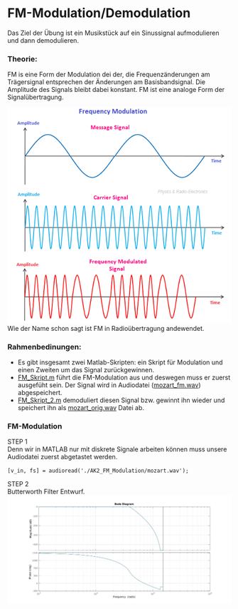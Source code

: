 # FM-Modulation/Demodulation

Das Ziel der Übung ist ein Musikstück auf ein Sinussignal aufmodulieren und dann demodulieren.
### Theorie:
FM is eine Form der Modulation dei der, die Frequenzänderungen am Trägersignal entsprechen der Änderungen am Basisbandsignal. Die Amplitude des Signals bleibt dabei konstant. FM ist eine analoge Form der Signalübertragung.

![FM-Modulation](https://github.com/ComandanteChi/AK2_FM_Modulation/blob/main/img/frequencymodulation.png?raw=true "FM-Modulation")
<br /> Wie der Name schon sagt ist FM in Radioübertragung andewendet. 

### Rahmenbedinungen:
- Es gibt insgesamt zwei Matlab-Skripten: ein Skript für Modulation und einen Zweiten um das Signal zurückgewinnen.
- [FM_Skript.m](https://github.com/ComandanteChi/AK2_FM_Modulation/blob/main/FM_Skript.m/) führt die FM-Modulation aus und deswegen muss er zuerst ausgefüht sein. Der Signal wird in Audiodatei ([mozart_fm.wav](https://github.com/ComandanteChi/AK2_FM_Modulation/blob/main/mozart_fm.wav/)) abgespeichert.
- [FM_Skript_2.m](https://github.com/ComandanteChi/AK2_FM_Modulation/blob/main/FM_Skript_2.m/) demoduliert diesen Signal bzw. gewinnt ihn wieder und speichert ihn als [mozart_orig.wav](https://github.com/ComandanteChi/AK2_FM_Modulation/blob/main/mozart_orig.wav/) Datei ab.

### FM-Modulation
STEP 1<br />
Denn wir in MATLAB nur mit diskrete Signale arbeiten können muss unsere Audiodatei zuerst abgetastet werden.

<pre><code>[v_in, fs] = audioread('./AK2_FM_Modulation/mozart.wav');</code></pre>

STEP 2<br />
Butterworth Filter Entwurf.
<br /> ![Butterworth Filter](https://github.com/ComandanteChi/AK2_FM_Modulation/blob/main/img/butter_filter.jpg?raw=true "Butterworth Filter")
